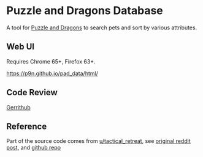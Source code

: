 # Puzzle and Dragons Database

A tool for [Puzzle and Dragons](https://pad.gungho.jp/member/) to search pets and sort by various attributes.

## Web UI

Requires Chrome 65+, Firefox 63+.

<https://p9n.github.io/pad_data/html/>

## Code Review

[Gerrithub](https://review.gerrithub.io/q/project:aoyama-nanami%252Fpad_data)

## Reference

Part of the source code comes from 
[u/tactical_retreat](https://www.reddit.com/user/tactical_retreat),
see
[original reddit post](https://www.reddit.com/r/PuzzleAndDragons/comments/8xv697/new_pad_data_source_reviving_padguide_eventually/),
and
[github repo](https://github.com/nachoapps/rpad-cogs-utils/tree/master/pad_api_data)
